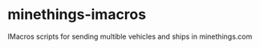 minethings-imacros
==================

IMacros scripts for sending multible vehicles and ships in minethings.com
